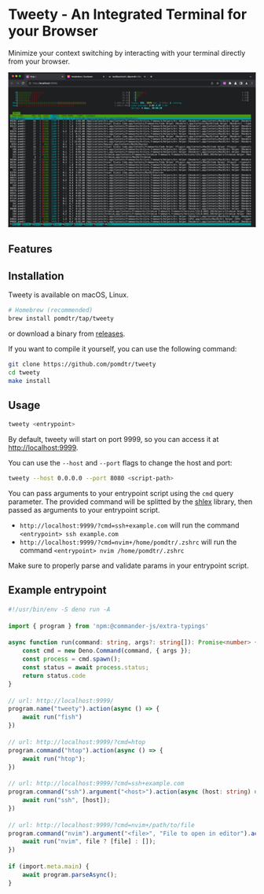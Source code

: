 # Tweety - An Integrated Terminal for your Browser

Minimize your context switching by interacting with your terminal directly from your browser.

![tweety running from the browser](./static/tabs.png)

## Features

## Installation

Tweety is available on macOS, Linux.

```sh
# Homebrew (recommended)
brew install pomdtr/tap/tweety
```

or download a binary from [releases](https://github.com/pomdtr/tweety/releases).

If you want to compile it yourself, you can use the following command:

```sh
git clone https://github.com/pomdtr/tweety
cd tweety
make install
```

## Usage

```sh
tweety <entrypoint>
```

By default, tweety will start on port 9999, so you can access it at <http://localhost:9999>.

You can use the `--host` and `--port` flags to change the host and port:

```sh
tweety --host 0.0.0.0 --port 8080 <script-path>
```

You can pass arguments to your entrypoint script using the `cmd` query parameter. The provided command will be splitted by the [shlex](https://pkg.go.dev/github.com/google/shlex) library, then passed as arguments to your entrypoint script.

- `http://localhost:9999/?cmd=ssh+example.com` will run the command `<entrypoint> ssh example.com`
- `http://localhost:9999/?cmd=nvim+/home/pomdtr/.zshrc` will run the command `<entrypoint> nvim /home/pomdtr/.zshrc`

Make sure to properly parse and validate params in your entrypoint script.

## Example entrypoint

```ts
#!/usr/bin/env -S deno run -A

import { program } from 'npm:@commander-js/extra-typings'

async function run(command: string, args?: string[]): Promise<number> {
    const cmd = new Deno.Command(command, { args });
    const process = cmd.spawn();
    const status = await process.status;
    return status.code
}

// url: http://localhost:9999/
program.name("tweety").action(async () => {
    await run("fish")
})

// url: http://localhost:9999/?cmd=htop
program.command("htop").action(async () => {
    await run("htop");
})

// url: http://localhost:9999/?cmd=ssh+example.com
program.command("ssh").argument("<host>").action(async (host: string) => {
    await run("ssh", [host]);
})

// url: http://localhost:9999/?cmd=nvim+/path/to/file
program.command("nvim").argument("<file>", "File to open in editor").action(async (file) => {
    await run("nvim", file ? [file] : []);
})

if (import.meta.main) {
    await program.parseAsync();
}
```

